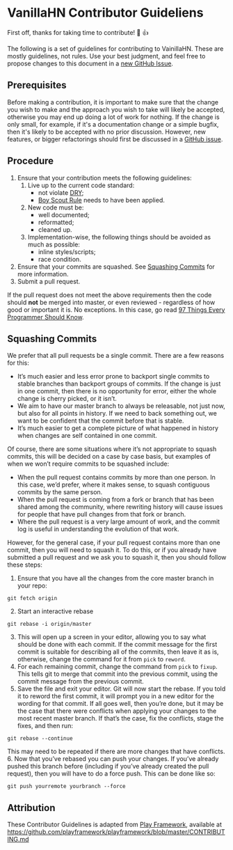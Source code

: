# VanillaHN Contributor Guideliens
First off, thanks for taking time to contribute! 🎉 👍

The following is a set of guidelines for contributing to VainillaHN. These are mostly guidelines, not rules. Use your best judgment, and feel free to propose changes to this document in a [new GitHub Issue](https://github.com/TonnyGaric/VanillaHN/issues/new).

## Prerequisites
Before making a contribution, it is important to make sure that the change you wish to make and the approach you wish to take will likely be accepted, otherwise you may end up doing a lot of work for nothing.  If the change is only small, for example, if it's a documentation change or a simple bugfix, then it's likely to be accepted with no prior discussion.  However, new features, or bigger refactorings should first be discussed in a [GitHub issue](https://github.com/TonnyGaric/VanillaHN/issues).

## Procedure
1. Ensure that your contribution meets the following guidelines:
    1. Live up to the current code standard:
        - not violate [DRY](https://97-things-every-x-should-know.gitbooks.io/97-things-every-programmer-should-know/content/en/thing_30/index.html);
        - [Boy Scout Rule](https://97-things-every-x-should-know.gitbooks.io/97-things-every-programmer-should-know/content/en/thing_08/index.html) needs to have been applied.
    2. New code must be:
        * well documented;
        * reformatted;
        * cleaned up.
    4. Implementation-wise, the following things should be avoided as much as possible:
        * inline styles/scripts;
        * race condition.
2. Ensure that your commits are squashed.  See [Squashing Commits](#squashing-commits) for more information.
3. Submit a pull request.

If the pull request does not meet the above requirements then the code should **not** be merged into master, or even reviewed - regardless of how good or important it is. No exceptions. In this case, go read [97 Things Every Programmer Should Know](https://97-things-every-x-should-know.gitbooks.io/97-things-every-programmer-should-know/content/en/).

## Squashing Commits
We prefer that all pull requests be a single commit. There are a few reasons for this:
- It’s much easier and less error prone to backport single commits to stable branches than backport groups of commits. If the change is just in one commit, then there is no opportunity for error, either the whole change is cherry picked, or it isn’t.
- We aim to have our master branch to always be releasable, not just now, but also for all points in history. If we need to back something out, we want to be confident that the commit before that is stable.
- It’s much easier to get a complete picture of what happened in history when changes are self contained in one commit.

Of course, there are some situations where it’s not appropriate to squash commits, this will be decided on a case by case basis, but examples of when we won’t require commits to be squashed include:

- When the pull request contains commits by more than one person. In this case, we’d prefer, where it makes sense, to squash contiguous commits by the same person.
- When the pull request is coming from a fork or branch that has been shared among the community, where rewriting history will cause issues for people that have pull changes from that fork or branch.
- Where the pull request is a very large amount of work, and the commit log is useful in understanding the evolution of that work.

However, for the general case, if your pull request contains more than one commit, then you will need to squash it. To do this, or if you already have submitted a pull request and we ask you to squash it, then you should follow these steps:

1. Ensure that you have all the changes from the core master branch in your repo:
```
git fetch origin
```
2. Start an interactive rebase
```
git rebase -i origin/master
```
3. This will open up a screen in your editor, allowing you to say what should be done with each commit. If the commit message for the first commit is suitable for describing all of the commits, then leave it as is, otherwise, change the command for it from `pick` to `reword`.
4. For each remaining commit, change the command from `pick` to `fixup`. This tells git to merge that commit into the previous commit, using the commit message from the previous commit.
5. Save the file and exit your editor. Git will now start the rebase. If you told it to reword the first commit, it will prompt you in a new editor for the wording for that commit. If all goes well, then you’re done, but it may be the case that there were conflicts when applying your changes to the most recent master branch. If that’s the case, fix the conflicts, stage the fixes, and then run:
```
git rebase --continue
```
This may need to be repeated if there are more changes that have conflicts.
6. Now that you’ve rebased you can push your changes. If you’ve already pushed this branch before (including if you’ve already created the pull request), then you will have to do a force push. This can be done like so:
```
git push yourremote yourbranch --force
```

## Attribution
These Contributor Guidelines is adapted from [Play Framework](https://www.playframework.com/), available at https://github.com/playframework/playframework/blob/master/CONTRIBUTING.md
